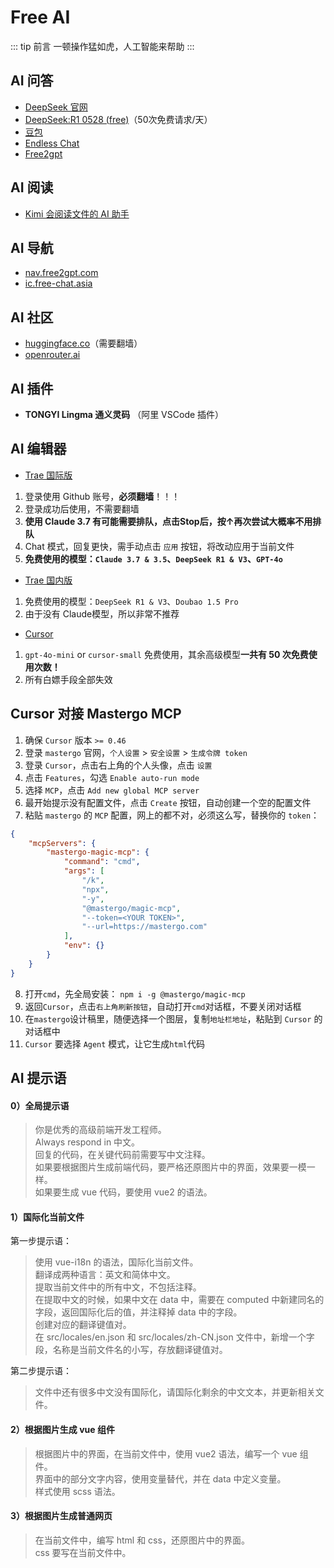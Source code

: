 # Free AI

::: tip 前言
一顿操作猛如虎，人工智能来帮助
:::

## AI 问答

- [DeepSeek 官网](https://chat.deepseek.com/)
- [DeepSeek:R1 0528 (free)](https://openrouter.ai/chat?models=deepseek/deepseek-r1-0528:free)（50次免费请求/天）
- [豆包](https://www.doubao.com/chat)
- [Endless Chat](https://e11.free-chat.asia/)
- [Free2gpt](https://chat1.free2gpt.com/)

## AI 阅读

- [Kimi 会阅读文件的 AI 助手](https://kimi.moonshot.cn/)

## AI 导航

- [nav.free2gpt.com](https://nav.free2gpt.com/)
- [ic.free-chat.asia](https://ic.free-chat.asia/)

## AI 社区

- [huggingface.co](https://huggingface.co)（需要翻墙）
- [openrouter.ai](https://openrouter.ai/models)

## AI 插件

- **TONGYI Lingma 通义灵码** （阿里 VSCode 插件）

## AI 编辑器

- [Trae 国际版](https://trae.ai/)

1. 登录使用 Github 账号，**必须翻墙**！！！
2. 登录成功后使用，不需要翻墙
3. **使用 Claude 3.7 有可能需要排队，点击Stop后，按↑再次尝试大概率不用排队**
4. Chat 模式，回复更快，需手动点击 `应用` 按钮，将改动应用于当前文件
5. **免费使用的模型：`Claude 3.7 & 3.5`、`DeepSeek R1 & V3`、`GPT-4o`**

- [Trae 国内版](https://www.trae.com.cn/)

1. 免费使用的模型：`DeepSeek R1 & V3`、`Doubao 1.5 Pro`
2. 由于没有 Claude模型，所以非常不推荐

- [Cursor](https://www.cursor.com/)

1. `gpt-4o-mini` or `cursor-small` 免费使用，其余高级模型**一共有 50 次免费使用次数！**
2. 所有白嫖手段全部失效
   
## Cursor 对接 Mastergo MCP

1. 确保 `Cursor` 版本 `>= 0.46`
2. 登录 `mastergo` 官网，`个人设置` > `安全设置` > `生成令牌 token`
3. 登录 `Cursor`，点击右上角的个人头像，点击 `设置`
4. 点击 `Features`，勾选 `Enable auto-run mode`
5. 选择 `MCP`，点击 `Add new global MCP server`
6. 最开始提示没有配置文件，点击 `Create` 按钮，自动创建一个空的配置文件
7. 粘贴 `mastergo` 的 `MCP` 配置，网上的都不对，必须这么写，替换你的 `token`：

```json
{
    "mcpServers": {
        "mastergo-magic-mcp": {
            "command": "cmd",
            "args": [
                "/k",
                "npx",
                "-y",
                "@mastergo/magic-mcp",
                "--token=<YOUR TOKEN>",
                "--url=https://mastergo.com"
            ],
            "env": {}
        }
    }
}
```
8. 打开`cmd`，先全局安装： `npm i -g @mastergo/magic-mcp`
9. 返回`Cursor`，点击`右上角刷新按钮`，自动打开`cmd`对话框，不要关闭对话框
10. 在`mastergo`设计稿里，随便选择一个图层，复制`地址栏地址`，粘贴到 `Cursor` 的对话框中
11. `Cursor` 要选择 `Agent` 模式，让它生成`html`代码

## AI 提示语

#### 0）全局提示语

> 你是优秀的高级前端开发工程师。  
> Always respond in 中文。  
> 回复的代码，在关键代码前需要写中文注释。  
> 如果要根据图片生成前端代码，要严格还原图片中的界面，效果要一模一样。  
> 如果要生成 vue 代码，要使用 vue2 的语法。

#### 1）国际化当前文件

第一步提示语：

> 使用 vue-i18n 的语法，国际化当前文件。  
> 翻译成两种语言：英文和简体中文。  
> 提取当前文件中的所有中文，不包括注释。  
> 在提取中文的时候，如果中文在 data 中，需要在 computed 中新建同名的字段，返回国际化后的值，并注释掉 data 中的字段。  
> 创建对应的翻译键值对。  
> 在 src/locales/en.json 和 src/locales/zh-CN.json 文件中，新增一个字段，名称是当前文件名的小写，存放翻译键值对。

第二步提示语：

> 文件中还有很多中文没有国际化，请国际化剩余的中文文本，并更新相关文件。

#### 2）根据图片生成 vue 组件

> 根据图片中的界面，在当前文件中，使用 vue2 语法，编写一个 vue 组件。  
> 界面中的部分文字内容，使用变量替代，并在 data 中定义变量。  
> 样式使用 scss 语法。

#### 3）根据图片生成普通网页

> 在当前文件中，编写 html 和 css，还原图片中的界面。  
> css 要写在当前文件中。
